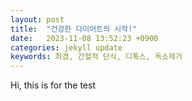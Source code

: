 ```yaml
---
layout: post
title:  "건강한 다이어트의 시작!"
date:   2023-11-08 13:52:23 +0900
categories: jekyll update
keywords: 최겸, 간헐적 단식, 디톡스, 독소제거
---
```

Hi, this is for the test